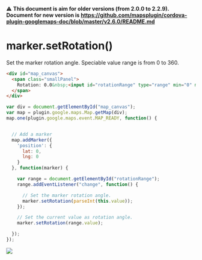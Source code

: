 :warning: **This document is aim for older versions (from 2.0.0 to 2.2.9).
Document for new version is https://github.com/mapsplugin/cordova-plugin-googlemaps-doc/blob/master/v2.6.0/README.md**

# marker.setRotation()

Set the marker rotation angle. Speciable value range is from 0 to 360.

```html
<div id="map_canvas">
  <span class="smallPanel">
    Rotation: 0.0&nbsp;<input id="rotationRange" type="range" min="0" max="360" step="10" value="0">&nbsp;360
  </span>
</div>
```

```js
var div = document.getElementById("map_canvas");
var map = plugin.google.maps.Map.getMap(div);
map.one(plugin.google.maps.event.MAP_READY, function() {


  // Add a marker
  map.addMarker({
    'position': {
      lat: 0,
      lng: 0
    }
  }, function(marker) {

    var range = document.getElementById("rotationRange");
    range.addEventListener("change", function() {

      // Set the marker rotation angle.
      marker.setRotation(parseInt(this.value));
    });

    // Set the current value as rotation angle.
    marker.setRotation(range.value);

  });
});
```

![](image.gif)

